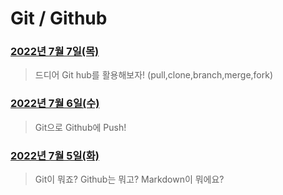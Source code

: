 # Git / Github



### [2022년 7월 7일(목)](./220707/220707.md)

> 드디어 Git hub를 활용해보자! (pull,clone,branch,merge,fork)

### [2022년 7월 6일(수)](./220706/220706.md)

> Git으로 Github에 Push!

### [2022년 7월 5일(화)](./220705/20220705.md)

> Git이 뭐죠? Github는 뭐고? Markdown이 뭐에요?